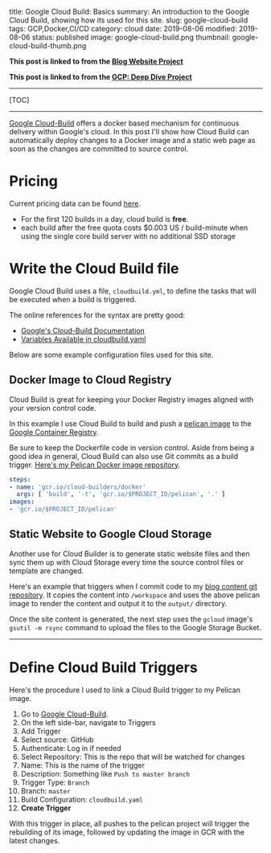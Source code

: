 title: Google Cloud Build: Basics
summary: An introduction to the Google Cloud Build, showing how its used for this site.
slug: google-cloud-build
tags: GCP,Docker,CI/CD
category: cloud
date: 2019-08-06
modified: 2019-08-06
status: published
image: google-cloud-build.png
thumbnail: google-cloud-build-thumb.png


**This post is linked to from the [Blog Website Project](/blog-website)**

**This post is linked to from the [GCP: Deep Dive Project](/gcp)**

---


[TOC]


---

[Google Cloud-Build](https://console.cloud.google.com/cloud-build)
offers a docker based mechanism for continuous delivery within Google's
cloud. In this post I'll show how Cloud Build can automatically deploy changes
to a Docker image and a static web page as soon as the changes are committed to
source control.



# Pricing

Current pricing data can be found [here](https://cloud.google.com/cloud-build/pricing).

- For the first 120 builds in a day, cloud build is **free**.
- each build after the free quota costs $0.003 US / build-minute when using the
  single core build server with no additional SSD storage


# Write the Cloud Build file

Google Cloud Build uses a file, `cloudbuild.yml`, to define the tasks that will
be executed when a build is triggered.

The online references for the syntax are pretty good:

- [Google's Cloud-Build Documentation](https://cloud.google.com/cloud-build/docs/build-config)
- [Variables Available in cloudbuild.yaml](https://cloud.google.com/cloud-build/docs/configuring-builds/substitute-variable-values)

Below are some example configuration files used for this site.

## Docker Image to Cloud Registry

Cloud Build is great for keeping your Docker Registry images aligned with your
version control code.

In this example I use Cloud Build to build and push a [pelican image](/docker-pelican-image)
to the [Google Container Registry](/google-container-registry).

Be sure to keep the Dockerfile code in version control. Aside from being a good
idea in general, Cloud Build can also use Git commits as a build trigger.
[Here's my Pelican Docker image repository](https://github.com/kylep/pelican).

```yaml
steps:
- name: 'gcr.io/cloud-builders/docker'
  args: [ 'build', '-t', 'gcr.io/$PROJECT_ID/pelican', '.' ]
images:
- 'gcr.io/$PROJECT_ID/pelican'
```


## Static Website to Google Cloud Storage

Another use for Cloud Builder is to generate static website files and then sync
them up with Cloud Storage every time the source control files or template are
changed.

Here's an example that triggers when I commit code to my
[blog content git repository](https://github.com/kylep/kyle.pericak.com). It
copies the content into `/workspace` and uses the above pelican image to render
the content and output it to the `output/` directory.

Once the site content is generated, the next step uses the `gcloud` image's
`gsutil -m rsync` command to upload the files to the Google Storage Bucket.


---

# Define Cloud Build Triggers

Here's the procedure I used to link a Cloud Build trigger to my Pelican image.

1. Go to [Google Cloud-Build](https://console.cloud.google.com/cloud-build).
1. On the left side-bar, navigate to Triggers
1. Add Trigger
1. Select source: GitHub
1. Authenticate: Log in if needed
1. Select Repository: This is the repo that will be watched for changes
1. Name: This is the name of the trigger
1. Description: Something like `Push to master branch`
1. Trigger Type: `Branch`
1. Branch: `master`
1. Build Configuration: `cloudbuild.yaml`
1. **Create Trigger**

With this trigger in place, all pushes to the pelican project will trigger the
rebuilding of its image, followed by updating the image in GCR with the latest
changes.
